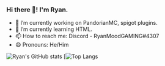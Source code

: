 ### Hi there 👋! I'm Ryan.

- 🔭 I’m currently working on PandorianMC, spigot plugins.
- 🌱 I’m currently learning HTML.
- 📫 How to reach me: Discord - RyanMoodGAMING#4307
- 😄 Pronouns: He/Him

![Ryan's GitHub stats](https://github-readme-stats.vercel.app/api?username=RyanMoodGAMING&count_private=true&show_icons=true&theme=dark)
[![Top Langs](https://github-readme-stats.vercel.app/api/top-langs/?username=RyanMoodGAMING&layout=compact&theme=dark&langs_count=4)

